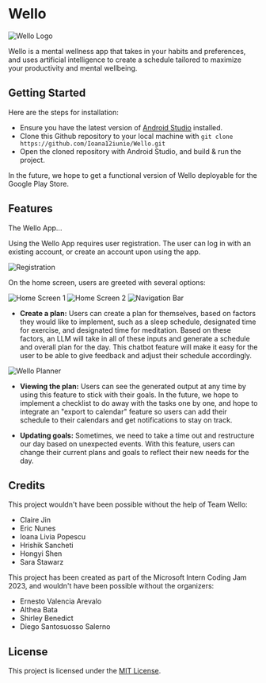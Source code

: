 # Wello

![Wello Logo](app\src\main\res\drawable\nav_header_image_2.png)

Wello is a mental wellness app that takes in your habits and preferences, and uses artificial intelligence to create a schedule tailored to maximize your productivity and mental wellbeing.

## Getting Started

Here are the steps for installation:

* Ensure you have the latest version of [Android Studio](https://developer.android.com/studio) installed.
* Clone this Github repository to your local machine with ```git clone https://github.com/Ioana12iunie/Wello.git```
* Open the cloned repository with Android Studio, and build & run the project.

In the future, we hope to get a functional version of Wello deployable for the Google Play Store.

## Features

The Wello App...

Using the Wello App requires user registration. The user can log in with an existing account, or create an account upon using the app.

![Registration](images\wello_2-removebg-preview.png)

On the home screen, users are greeted with several options:

![Home Screen 1](images\wello_home_0-removebg-preview.png) ![Home Screen 2](images\wello_home_1-removebg-preview.png) ![Navigation Bar](images\wello_nav-removebg-preview.png)

* **Create a plan:** Users can create a plan for themselves, based on factors they would like to implement, such as a sleep schedule, designated time for exercise, and designated time for meditation. Based on these factors, an LLM will take in all of these inputs and generate a schedule and overall plan for the day. This chatbot feature will make it easy for the user to be able to give feedback and adjust their schedule accordingly.

![Wello Planner](images\wello_planner_2-removebg-preview.png)

* **Viewing the plan:** Users can see the generated output at any time by using this feature to stick with their goals. In the future, we hope to implement a checklist to do away with the tasks one by one, and hope to integrate an "export to calendar" feature so users can add their schedule to their calendars and get notifications to stay on track.

* **Updating goals:** Sometimes, we need to take a time out and restructure our day based on unexpected events. With this feature, users can change their current plans and goals to reflect their new needs for the day.

## Credits

This project wouldn't have been possible without the help of Team Wello:

* Claire Jin
* Eric Nunes
* Ioana Livia Popescu
* Hrishik Sancheti
* Hongyi Shen
* Sara Stawarz

This project has been created as part of the Microsoft Intern Coding Jam 2023, and wouldn't have been possible without the organizers:

* Ernesto Valencia Arevalo
* Althea Bata
* Shirley Benedict
* Diego Santosuosso Salerno

## License

This project is licensed under the [MIT License](https://opensource.org/licenses/MIT).